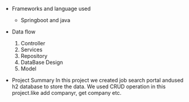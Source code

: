 * Frameworks and language used
  
    * Springboot and java
* Data flow
  1. Controller
  2. Services
  3. Repository
  4. DataBase Design
  5. Model
 

* Project Summary
   In this project we created job search portal andused h2 database to store the data. We used CRUD operation in this project.like add companyr, get company etc.
